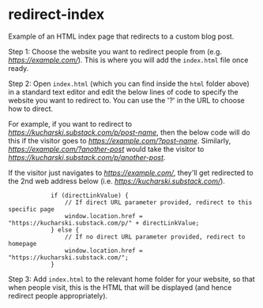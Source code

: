 # redirect-index
Example of an HTML index page that redirects to a custom blog post.

Step 1: Choose the website you want to redirect people from (e.g. *https://example.com/*). This is where you will add the `index.html` file once ready.

Step 2: Open `index.html` (which you can find inside the `html` folder above) in a standard text editor and edit the below lines of code to specify the website you want to redirect to. You can use the '?' in the URL to choose how to direct.

For example, if you want to redirect to *https://kucharski.substack.com/p/post-name*, then the below code will do this if the visitor goes to  *https://example.com/?post-name*. Similarly, *https://example.com/?another-post* would take the visitor to *https://kucharski.substack.com/p/another-post*.

If the visitor just navigates to *https://example.com/*, they'll get redirected to the 2nd web address below (i.e. *https://kucharski.substack.com/*).


```
            if (directLinkValue) {
				// If direct URL parameter provided, redirect to this specific page
                window.location.href = "https://kucharski.substack.com/p/" + directLinkValue;
            } else {
                // If no direct URL parameter provided, redirect to homepage
                window.location.href = "https://kucharski.substack.com/";
            }
```

Step 3: Add `index.html` to the relevant home folder for your website, so that when people visit, this is the HTML that will be displayed (and hence redirect people appropriately).